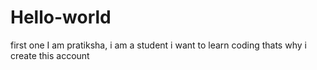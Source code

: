 # Hello-world
first one
I am pratiksha, i am a student 
i want to learn coding thats why i create this account
